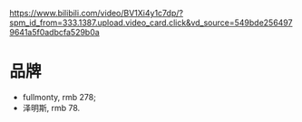 https://www.bilibili.com/video/BV1Xi4y1c7dp/?spm_id_from=333.1387.upload.video_card.click&vd_source=549bde2564979641a5f0adbcfa529b0a

# 品牌
- fullmonty, rmb 278;
- 泽明斯, rmb 78.